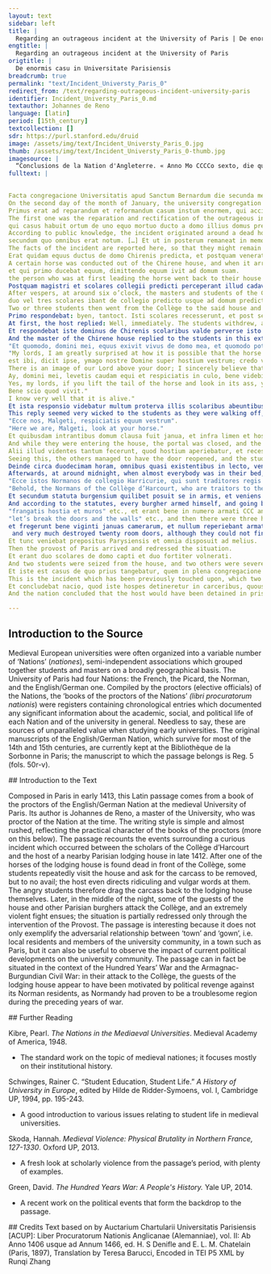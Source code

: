```yaml
---
layout: text
sidebar: left
title: |
  Regarding an outrageous incident at the University of Paris | De enormis casu in Universitate Parisiensis
engtitle: |
  Regarding an outrageous incident at the University of Paris
origtitle: |
  De enormis casu in Universitate Parisiensis
breadcrumb: true
permalink: "text/Incident_Universty_Paris_0"
redirect_from: /text/regarding-outrageous-incident-university-paris
identifier: Incident_Universty_Paris_0.md
textauthor: Johannes de Reno
language: [latin]
period: [15th_century]
textcollection: []
sdr: https://purl.stanford.edu/druid 
image: /assets/img/text/Incident_Universty_Paris_0.jpg
thumb: /assets/img/text/Incident_Universty_Paris_0-thumb.jpg
imagesource: |
  “Conclusions de la Nation d'Angleterre. « Anno Mo CCCCo sexto, die quinta mensis maii — Mo CCCCo XXIIII, die septima mensis martii »”, NuBIS (Bibliothèque interuniversitaire de la Sorbonne)
fulltext: |
  

Facta congregacione Universitatis apud Sanctum Bernardum die secunda mensis Januarii super duobus articulis.
On the second day of the month of January, the university congregation met at the Collège des Bernardins to discuss two matters.
Primus erat ad reparandum et reformandum casum instum enormem, qui accidit inter illud collegium notabile Harricurie et magistrum domus Chirene in vico Cythare
The first one was the reparation and rectification of the outrageous incident which had occurred between the illustrious Collège d’Harcourt and the master of the Chirene house in rue de la Harpe.
qui casus habuit ortum de uno equo mortuo ducto a domo illius domus predicte usque ad hostium dicti venerabilis collegii,  
According to public knowledge, the incident originated around a dead horse brought from the house of the master of the said house to the entrance of the distinguished Collège. […] 
secundum quo omnibus erat notum. […] Et ut in posterum remaneat in memoria hominum, casus erat iste.
The facts of the incident are reported here, so that they might remain in the memory of men in the future.
Erat quidam equus ductus de domo Chirenis predicta, et postquam venerat ante portam collegii venerabilis Harricurie, predictus equus remansit mortuus,
A certain horse was conducted out of the Chirene house, and when it arrived in front of the door of the distinguished Collège d’Harcourt, it died; 
et qui primo ducebat equum, dimittendo equum ivit ad domum suam.
the person who was at first leading the horse went back to their house leaving the horse behind. 
Postquam magistri et scolares collegii predicti perceperant illud cadavar fore ante hostium ipsorum, et perceperant quod venerat de domo Chirenis, et istud erat circa horam sextam post vesperas:
After vespers, at around six o’clock, the masters and students of the Collège noticed the carcass in front of their entrance door, and realised that it came from the Chirene house.
duo vel tres scolares ibant de collegio predicto usque ad domum predictam et instabant circa hospitem domus, ut removeret istud cadavar de collegio ipsorum.
Two or three students then went from the Collège to the said house and pressed its host for the removal of the carcass from their Collège. 
Primo respondebat: byen, tantoct. Isti scolares recesserunt, et post septimam, postquam nullum viderant qui ammoveret illud cadavar, ipsi scolares iterato adibant domum predictam et instabant secundum quod prius. 
At first, the host replied: Well, immediately. The students withdrew, and after seven o’clock, when they had not seen anyone moving the carcass, they went to the house a second time and repeated their request. 
Et respondebat iste dominus de Chirenis scolaribus valde perverse isto modo scilicet: 
And the master of the Chirene house replied to the students in this extremely wicked way:
"Et quomodo, domini mei, equus exivit vivus de domo mea, et quomodo potest esse mortuus ante domum vestram, multum miror;
"My lords, I am greatly surprised at how it is possible that the horse left my house alive and is now dead in front of yours.
est ibi, dicit ipse, ymago nostre Domine super hostium vestrum; credo vere quod equus fecit sibi reverenciam, sicud in nocte Nativitatis bos et azinus.
There is an image of our Lord above your door; I sincerely believe that the horse was just paying reverence to it, like the ox and the donkey on the night of the Nativity. 
Ay, domini mei, levetis caudam equi et respiciatis in culo, bene videbitis utrum ne vivat, et eciam respiciatis in ore; vere non potest esse mortuus.
Yes, my lords, if you lift the tail of the horse and look in its ass, you will clearly see whether it is dead, and look in its mouth too; it truly cannot be dead. 
Bene scio quod vivit."
I know very well that it is alive."
Et ista responsio videbatur multum proterva illis scolaribus abeuntibus, [qui] traxerunt equum de collegio, unus per caudam, alter per pedes, etc., usque ad domum Chyrenis, et vocando hospitem dixerunt:
This reply seemed very wicked to the students as they were walking off, and they therefore dragged the horse from the Collège all the way to the Chirene house, one by its tail, one by its hoof, etc., and as a way of summoning the host said: 
"Ecce nos, Malgeti, respiciatis equum vestrum".
"Here we are, Malgeti, look at your horse."
Et quibusdam intrantibus domum clausa fuit janua, et infra limen et hostium domus remansit pes unius scolarium, et fortiter clamabat.
And while they were entering the house, the portal was closed, and the foot of a student  remained stuck between the street and the door, and he was loudly screaming.
Alii illud videntes tantum fecerunt, quod hostium aperiebatur, et recesserunt ad collegium. 
Seeing this, the others managed to have the door reopened, and the students withdrew to the Collège. 
Deinde circa duodecimam horam, omnibus quasi existentibus in lecto, venit hospes Chyrenis cum aliquibus aliis, scilicet duobus militibus hospitibus in domo sua, et clamabant ad adjutorium regis: 
Afterwards, at around midnight, when almost everybody was in their bed, the host of the Chirene house arrived with some others, certainly with two soldiers who were guests in his house, and they were crying for royal support:
"Ecce istos Normanos de collegio Harricurie, qui sunt traditores regis et regni et duci Burgundie!"
"Behold, the Normans of the Collège d’Harcourt, who are traitors to the King, the Kingdom, and the Duke of Burgundy!"
Et secundum statuta burgensium quilibet posuit se in armis, et veniens ante collegium quilibet clamabat:
And according to the statutes, every burgher armed himself, and going before the Collège was screaming: 
"frangatis hostia et muros" etc., et erant bene in numero armati CCC ante collegium illud, et fregerunt hostia et intraverunt clamantes "ad mortem",
"let’s break the doors and the walls" etc., and then there were three hundred well-armed people before the Collège, and they shattered the doors and entered shouting "to death",
et fregerunt bene viginti januas camerarum, et nullum reperiebant armatum in dicto collegio, […] et clamabant: "Ponamus ignem!"
 and very much destroyed twenty room doors, although they could not find anyone who was armed in the Collège, […] and were shouting: "Set fire!" 
Et tunc veniebat prepositus Parysiensis et omnia disposuit ad melius.
Then the provost of Paris arrived and redressed the situation.
Et erant duo scolares de domo capti et duo fortiter volnerati. 
And two students were seized from the house, and two others were severely injured.
Et iste est casus de quo prius tangebatur, quem in plena congregacione narraverunt duo magistri in theologya de collegio. 
This is the incident which has been previously touched upon, which two masters in Theology from the Collège recounted before the entire congregation.
Et concludebat nacio, quod iste hospes detineretur in carceribus, quousque nobis fieret emenda condigna.
And the nation concluded that the host would have been detained in prison until an appropriate compensation had been made to us. 

--- 
```

## Introduction to the Source 
<p>Medieval European universities were often organized into a variable number of ‘Nations’ (<em>nationes</em>), semi-independent associations which grouped together students and masters on a broadly geographical basis. The University of Paris had four Nations: the French, the Picard, the Norman, and the English/German one. Compiled by the proctors (elective officials) of the Nations, the ‘books of the proctors of the Nations’ <em>(libri procuratorum nationis</em>) were registers containing chronological entries which documented any significant information about the academic, social, and political life of each Nation and of the university in general. Needless to say, these are sources of unparalleled value when studying early universities. The original manuscripts of the English/German Nation, which survive for most of the 14th and 15th centuries, are currently kept at the Bibliothèque de la Sorbonne in Paris; the manuscript to which the passage belongs is Reg. 5 (fols. 50r-v).</p>
## Introduction to the Text 
<p>Composed in Paris in early 1413, this Latin passage comes from a book of the proctors of the English/German Nation at the medieval University of Paris. Its author is Johannes de Reno, a master of the University, who was proctor of the Nation at the time. The writing style is simple and almost rushed, reflecting the practical character of the books of the proctors (more on this below). The passage recounts the events surrounding a curious incident which occurred between the scholars of the Collège d’Harcourt and the host of a nearby Parisian lodging house in late 1412. After one of the horses of the lodging house is found dead in front of the Collège, some students repeatedly visit the house and ask for the carcass to be removed, but to no avail; the host even directs ridiculing and vulgar words at them. The angry students therefore drag the carcass back to the lodging house themselves. Later, in the middle of the night, some of the guests of the house and other Parisian burghers attack the Collège, and an extremely violent fight ensues; the situation is partially redressed only through the intervention of the Provost. The passage is interesting because it does not only exemplify the adversarial relationship between ‘town’ and ‘gown’, i.e. local residents and members of the university community, in a town such as Paris, but it can also be useful to observe the impact of current political developments on the university community. The passage can in fact be situated in the context of the Hundred Years’ War and the Armagnac-Burgundian Civil War: in their attack to the Collège, the guests of the lodging house appear to have been motivated by political revenge against its Norman residents, as Normandy had proven to be a troublesome region during the preceding years of war.</p>
## Further Reading 
<p>Kibre, Pearl. <em>The Nations in the Mediaeval Universities</em>. Medieval Academy of America, 1948.</p> <ul> <li>The standard work on the topic of medieval nationes; it focuses mostly on their institutional history.</li> </ul> <p>Schwinges, Rainer C. “Student Education, Student Life.”<em> A History of University in Europe</em>, edited by Hilde de Ridder-Symoens, vol. I, Cambridge UP, 1994, pp. 195-243.</p> <ul> <li>A good introduction to various issues relating to student life in medieval universities.</li> </ul> <p>Skoda, Hannah. <em>Medieval Violence: Physical Brutality in Northern France, 127-1330</em>. Oxford UP, 2013.</p> <ul> <li>A fresh look at scholarly violence from the passage’s period, with plenty of examples.</li> </ul> <p>Green, David. <em>The Hundred Years War: A People's History.</em> Yale UP, 2014.</p> <ul> <li>A recent work on the political events that form the backdrop to the passage.</li> </ul>
## Credits
Text based on by Auctarium Chartularii Universitatis Parisiensis [ACUP]: Liber Procuratorum Nationis Anglicanae (Alemanniae), vol. II: Ab Anno 1406 usque ad Annum 1466, ed. H. S Denifle and E. L. M. Chatelain (Paris, 1897), Translation by Teresa Barucci, Encoded in TEI P5 XML by Runqi Zhang
